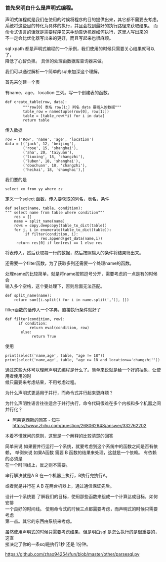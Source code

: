 ### 首先来明白什么是声明式编程。    

声明式编程就是我们在使用的时候将程序的目的提供出来，其它都不需要去考虑。    
系统将这些目的转化为具体的执行，并且会找到最好的执行路径来获取结果。
而命令式语言的话就是需要程序员来手动告诉机器如何执行，这里人写出来的    
不一定会比优化器写出来的更好，而且写起来也很麻烦。

sql xpath 都是声明式编程的一个示例，我们使用的时候只需要关心结果就可以了，    
降低了心智负担。 具体的处理由数据库查询器来做。


我们可以通过解析一个简单的sql来加深这个理解。



 首先来创建一个表

有name，age， location 三列。写一个创建表的函数。


    def create_table(row, data):
            """row[0] 表名 row[1:] 列名 data 要插入的数据"""
            table_row = namedtuple(row[0], row[1:])
            table = [table_row(*i) for i in data]
            return table


传入数据

    row = ('Row', 'name', 'age', 'location')
    data = [('jack', 12, 'beijing'),
            ('rose', 15, 'shanghai'),
            ('aha', 20, 'taiyuan'),
            ('liuxing', 18, 'changzhi'),
            ('luben', 18, 'shanghai'),
            ('douchuan', 18, 'changzhi'),
            ('heihai', 18, 'shanghai'),]

我们要的是

    select xx from yy where zz

定义一个select 函数，传入要获取的列名，表名，条件

    def select(name, table, condition):
    """ select name from table where condition"""
        res = []
        name = split_name(name)
        rows = copy.deepcopy(table_to_dict(table))
        for j, i in enumerate(table_to_dict(table)):
             if filter(condition, i):
                    res.append(get_data(name,i))
         return res[0] if len(res) == 1 else res

将表传入，然后获取每一行的数据，然后按照输入的条件将结果筛出来。

还需要一个filter函数，为了获取多列还需要一个处理name的函数。

处理name的比较简单，就是将name按照逗号分开，需要考虑的一点是有的时候会   
输入多个空格，这个要处理下，否则后面无法匹配。



    def split_name(name):
        return sum([i.split() for i in name.split(',')], [])

filter函数的话传入一个字典，直接执行条件就好了

    def filter(condition, row):
          if condition:
               return eval(condition, row)
           else:
                return True


使用

    print(select('name,age', table, "age != 18"))
    print(select('name,age', table, "age >= 18 and location=='changzhi'"))


通过这些大体可以理解声明式编程是什么了。简单来说就是给一个好的抽象，让使用者使用的时   
候只需要来考虑结果，不用考虑过程。


为什么声明式更适用于并行，而命令式并行起来更麻烦？


为什么声明性语言往往适合于并行执行，命令代码很难在多个内核和多个机器之间并行化？    
 - 阿莱克西斯的回答 - 知乎 https://www.zhihu.com/question/268062648/answer/332762202


本着不懂就问的原则，这里是一个解释的比较清楚的回答


简单来说 如果要并行运行一个系统，就要考虑到这个系统中的函数之间是否有依赖，
举例来说 如果A函数 需要 B 函数的结果来处理，这就是一个依赖。 有依赖的必须是    
在一个时间线上，反之则不需要。

串行解决就是A B 在一个机器上执行，B执行完执行A。

或者就是并行在 A B 在两台机器上，通过通信保证先后。

设计一个系统要 了解我们的目标，使用那些函数来组成一个计算达成目标，如何安排    
一个良好的时间线。  使用命令式的时候三点都需要考虑，而声明式的时候只需要考虑    
第一点。其它的东西由系统来考虑。

虽然使用声明式的时候只需要考虑结果，但是明白sql 是怎么执行的是很重要的，这直    
接决定了你的一条sql是执行1秒 还是 1分钟。


https://github.com/zhao94254/fun/blob/master/other/parsesql.py










